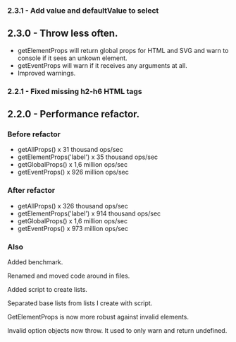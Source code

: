 ### 2.3.1 - Add value and defaultValue to select 

## 2.3.0 - Throw less often.

- getElementProps will return global props for HTML and SVG and warn to console if it sees an unkown element.
- getEventProps will warn if it receives any arguments at all.
- Improved warnings.

### 2.2.1 - Fixed missing h2-h6 HTML tags

## 2.2.0 - Performance refactor.

### Before refactor
- getAllProps() x 31 thousand ops/sec
- getElementProps('label') x 35 thousand ops/sec
- getGlobalProps() x 1,6 million ops/sec
- getEventProps() x 926 million ops/sec

### After refactor
- getAllProps() x 326 thousand ops/sec
- getElementProps('label') x 914 thousand ops/sec
- getGlobalProps() x 1,6 million ops/sec
- getEventProps() x 973 million ops/sec

### Also

Added benchmark.

Renamed and moved code around in files.

Added script to create lists.

Separated base lists from lists I create with script.

GetElementProps is now more robust against invalid elements.

Invalid option objects now throw. It used to only warn and return undefined.
